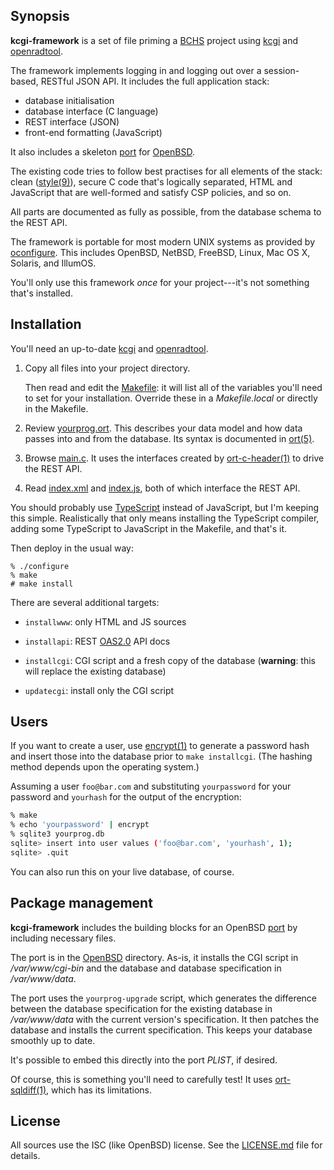 ## Synopsis

**kcgi-framework** is a set of file priming a [BCHS](https://learnbchs.org)
project using [kcgi](https://kristaps.bsd.lv/kcgi) and
[openradtool](https://kristaps.bsd.lv/openradtool).

The framework implements logging in and logging out over a session-based,
RESTful JSON API.  It includes the full application stack:

- database initialisation
- database interface (C language)
- REST interface (JSON)
- front-end formatting (JavaScript)

It also includes a skeleton [port](https://man.openbsd.org/ports) for
[OpenBSD](https://www.openbsd.org).

The existing code tries to follow best practises for all elements of the
stack: clean ([style(9)](https://man.openbsd.org/style.9)), secure C
code that's logically separated, HTML and JavaScript that are
well-formed and satisfy CSP policies, and so on.

All parts are documented as fully as possible, from the database schema
to the REST API.

The framework is portable for most modern UNIX systems as provided by
[oconfigure](https://github.com/kristapsdz/oconfigure).  This includes
OpenBSD, NetBSD, FreeBSD, Linux, Mac OS X, Solaris, and IllumOS.

You'll only use this framework *once* for your project---it's not
something that's installed.

## Installation

You'll need an up-to-date [kcgi](https://kristaps.bsd.lv/kcgi) and
[openradtool](https://kristaps.bsd.lv/openradtool).

1. Copy all files into your project directory.

   Then read and edit the [Makefile](Makefile): it will list all of the
   variables you'll need to set for your installation.  Override these
   in a *Makefile.local* or directly in the Makefile.

2. Review [yourprog.ort](yourprog.ort).  This describes your data model
   and how data passes into and from the database.  Its syntax is
   documented in
   [ort(5)](https://kristaps.bsd.lv/openradtool/ort.5.html).

3. Browse [main.c](main.c).  It uses the interfaces created by
   [ort-c-header(1)](https://kristaps.bsd.lv/openradtool/ort-c-header.1.html)
   to drive the REST API.

4.  Read [index.xml](index.xml) and [index.js](index.js), both of
    which interface the REST API.

You should probably use [TypeScript](https://www.typescriptlang.org/)
instead of JavaScript, but I'm keeping this simple.  Realistically that
only means installing the TypeScript compiler, adding some TypeScript to
JavaScript in the Makefile, and that's it.

Then deploy in the usual way:

```
% ./configure
% make
# make install
```

There are several additional targets:

- `installwww`: only HTML and JS sources

- `installapi`: REST [OAS2.0](https://www.openapis.org/) API docs

- `installcgi`: CGI script and a fresh copy of the database
  (**warning**: this will replace the existing database)

- `updatecgi`: install only the CGI script

## Users

If you want to create a user, use
[encrypt(1)](https://man.openbsd.org/encrypt.1) to generate a password
hash and insert those into the database prior to `make installcgi`.
(The hashing method depends upon the operating system.)

Assuming a user `foo@bar.com` and substituting `yourpassword` for your
password and `yourhash` for the output of the encryption:

```sh
% make
% echo 'yourpassword' | encrypt
% sqlite3 yourprog.db
sqlite> insert into user values ('foo@bar.com', 'yourhash', 1);
sqlite> .quit
```

You can also run this on your live database, of course.

## Package management

**kcgi-framework** includes the building blocks for an OpenBSD
[port](https://man.openbsd.org/ports.7) by including necessary files.

The port is in the [OpenBSD](openbsd) directory.  As-is, it installs the
CGI script in */var/www/cgi-bin* and the database and database
specification in */var/www/data*.

The port uses the `yourprog-upgrade` script, which generates the
difference between the database specification for the existing database
in */var/www/data* with the current version's specification.  It then
patches the database and installs the current specification.  This keeps
your database smoothly up to date.

It's possible to embed this directly into the port *PLIST*, if desired.

Of course, this is something you'll need to carefully test!  It uses
[ort-sqldiff(1)](https://kristaps.bsd.lv/openradtool/ort-sqldiff.1.html),
which has its limitations.

## License

All sources use the ISC (like OpenBSD) license.
See the [LICENSE.md](LICENSE.md) file for details.
